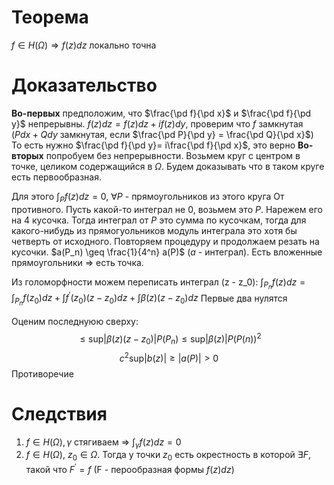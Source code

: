 # Теорема
$f \in H(\Omega)  \Rightarrow f(z) d z$ локально точна
# Доказательство
**Во-первых** предположим, что $\frac{\pd f}{\pd x}$ и $\frac{\pd f}{\pd y}$ непрерывны.
$f(z) dz = f(z) dz + i f(z) dy$, проверим что $f$ замкнутая ($Pdx +  Qdy$ замкнутая, если $\frac{\pd P}{\pd y} = \frac{\pd Q}{\pd x}$)
То есть нужно $\frac{\pd f}{\pd y}= i\frac{\pd f}{\pd x}$, это верно
**Во-вторых** попробуем без непрерывности. Возьмем круг c центром в точке, целиком содержащийся в $\Omega$. Будем доказывать что в таком круге есть первообразная.

Для этого $\int_{P} f(z) dz = 0$, $\forall P$ - прямоугольников из этого круга
От противного. Пусть какой-то интеграл не 0, возьмем это $P$. Нарежем его на 4 кусочка. Тогда интеграл от $P$ это сумма по кусочкам, тогда для какого-нибудь из прямогуольников модуль интеграла это хотя бы четверть от исходного. Повторяем процедуру и продолжаем резать на кусочки. $a(P_n) \geq \frac{1}{4^n} a(P)$ ($a$ - интеграл). Есть вложенные прямоугольники $\Rightarrow$ есть точка.

Из голоморфности можем переписать интеграл (z - z_0):
$\int_{P_n} f(z) dz = \int_{P_n} f(z_0) dz + \int f^\prime(z_0) (z-z_0)dz + \int\beta(z) (z- z_0) dz$ 
Первые два нулятся

Оценим последнуюю сверху: $$ \leq \text{sup} |\beta(z) (z - z_0)| P(P_n) \leq \text{sup}|\beta(z)| P(P(n))^2$$
$$c^2 \text{sup} |b(z)| \geq |a(P)| > 0$$
Противоречие 
# Следствия
1. $f \in H(\Omega), \gamma$  стягиваем $\Rightarrow$ $\int_{\gamma} f(z) dz = 0$ 
2. $f \in H(\Omega)$, $z_0 \in \Omega$. Тогда у точки $z_0$ есть окрестность в которой $\exists F$, такой что $F^\prime = f$ (F - перообразная формы $f(z)dz$)